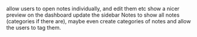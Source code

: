 allow users to open notes individually, and edit them etc
show a nicer preview on the dashboard
update the sidebar Notes to show all notes (categories if there are), maybe even create categories of notes and allow the users to tag them.